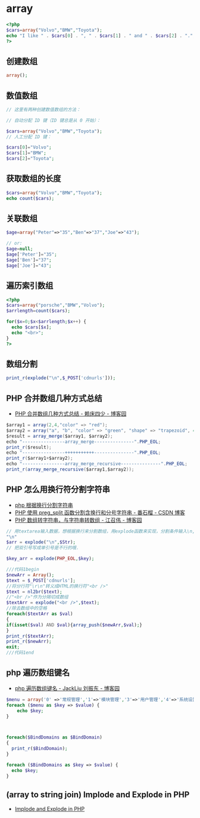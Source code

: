 # array

```php
<?php
$cars=array("Volvo","BMW","Toyota");
echo "I like " . $cars[0] . ", " . $cars[1] . " and " . $cars[2] . ".";
?>
```

## 创建数组

```php
array();
```

## 数值数组

```php
// 这里有两种创建数值数组的方法：

// 自动分配 ID 键（ID 键总是从 0 开始）：

$cars=array("Volvo","BMW","Toyota");
// 人工分配 ID 键：

$cars[0]="Volvo";
$cars[1]="BMW";
$cars[2]="Toyota";
```

## 获取数组的长度

```php
$cars=array("Volvo","BMW","Toyota");
echo count($cars);
```

## 关联数组

```php
$age=array("Peter"=>"35","Ben"=>"37","Joe"=>"43");

// or:
$age=null;
$age['Peter']="35";
$age['Ben']="37";
$age['Joe']="43";
```

## 遍历索引数组

```php
<?php
$cars=array("porsche","BMW","Volvo");
$arrlength=count($cars);

for($x=0;$x<$arrlength;$x++) {
  echo $cars[$x];
  echo "<br>";
}
?>
```

## 数组分割

```php
print_r(explode("\n",$_POST['cdnurls']));
```

## PHP 合并数组几种方式总结

- [PHP 合并数组几种方式总结 - 赖床四少 - 博客园](https://www.cnblogs.com/lcss/p/7757784.html)

```c#
$array1 = array(2,4,"color" => "red");
$array2 = array("a", "b", "color" => "green", "shape" => "trapezoid", 4);
$result = array_merge($array1, $array2);
echo "----------------array_merge---------------".PHP_EOL;
print_r($result);
echo "----------------+++++++++++---------------".PHP_EOL;
print_r($array1+$array2);
echo "----------------array_merge_recursive---------------".PHP_EOL;
print_r(array_merge_recursive($array1,$array2));
```

## PHP 怎么用换行符分割字符串

- [php 根据换行分割字符串](https://zhidao.baidu.com/question/222786436.html)
- [PHP 使用 preg_split 函数分割含换行和分号字符串 - 番石榴 - CSDN 博客](https://blog.csdn.net/qq_24613517/article/details/80506551)
- [PHP 数组转字符串，与字符串转数组 - 江召伟 - 博客园](https://www.cnblogs.com/jiangzhaowei/p/6856566.html)

```php
// 用textarea输入数据，想根据换行来分割数组，用explode函数来实现，分割条件输入\n,\r,\r\n都不可以实现，用PHP_EOL可以实现，如下：
"\n"
$arr = explode("\n",$Str);
// 把双引号写成单引号是不行的哦.

$key_arr = explode(PHP_EOL,$key);

///代码1begin
$newArr = Array();
$text = $_POST['cdnurls'];
//将分行符"\r\n"转义成HTML的换行符"<br />"
$text = nl2br($text);
//"<br />"作为分隔切成数组
$textArr = explode("<br />",$text);
//除去数组中的空格
foreach($textArr as $val)
{
if(isset($val) AND $val){array_push($newArr,$val);}
}
print_r($textArr);
print_r($newArr);
exit;
///代码1end

```

## php 遍历数组键名

- [php 遍历数组键名 - JackLiu 刘振东 - 博客园](https://www.cnblogs.com/zhendong/p/8481928.html)

```php
$menu = array('0' =>'常规管理','1'=>'模块管理','3'=>'用户管理','4'=>'系统设置' );
foreach ($menu as $key => $value) {
    echo $key;
}



foreach($BindDomains as $BindDomain)
{
  print_r($BindDomain);
}

foreach ($BindDomains as $key => $value) {
  echo $key;
}
```

## (array to string join) Implode and Explode in PHP

- [Implode and Explode in PHP](https://www.c-sharpcorner.com/UploadFile/051e29/implode-and-explode-function-in-php/)

